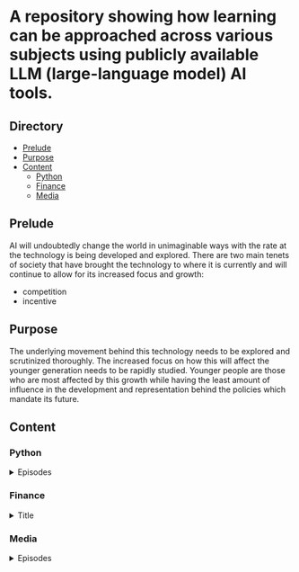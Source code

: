 # A repository showing how learning can be approached across various subjects using publicly available LLM (large-language model) AI tools.

## Directory
- [Prelude](#Prelude)
- [Purpose](#Purpose)
- [Content](#Content)
  - [Python](#Python)
  - [Finance](#Finance)
  - [Media](#Media)

## Prelude
AI will undoubtedly change the world in unimaginable ways with the rate at the technology is being developed and explored. There are two main tenets of society that have brought the technology to where it is currently and will continue to allow for its increased focus and growth: 

- competition
- incentive

## Purpose

The underlying movement behind this technology needs to be explored and scrutinized thoroughly. The increased focus on how this will affect the younger generation needs to be rapidly studied. Younger people are those who are most affected by this growth while having the least amount of influence in the development and representation behind the policies which mandate its future.  

## Content
### Python
<details>
<summary>Episodes</summary>

[Coding and AI: Episode 1 ChatGPT4 code generation for python](https://youtu.be/8rr4Ol7GX74)

[Resources/Writeup](./python/2/)


[Coding and AI Episode 2: Gaussian Distributions and The Law of Large Numbers with Python](https://youtu.be/8rr4Ol7GX74)

[Resources/Writeup](./python/2)


[Coding and AI Episode 3: Gaussian Distributions and The Law of Large Numbers with Python](https://youtu.be/8rr4Ol7GX74)

[Resources/Writeup](./python/3)


[Coding and AI Episode 4: Statistics vs. Human Intuition | Monte Hall Problem | ChatGPT4](https://youtu.be/4D9gWfcIXHU)

[Resources/Writeup](./python/4)


</details>

### Finance
<details>
<summary>Title</summary>

[Coding and AI Episode 1: 

</details>


### Media
<details>
<summary>Episodes</summary>

[Creativity and AI Episode 3: Music generation](https://youtu.be/WD41A0wVEr8)

</details>

